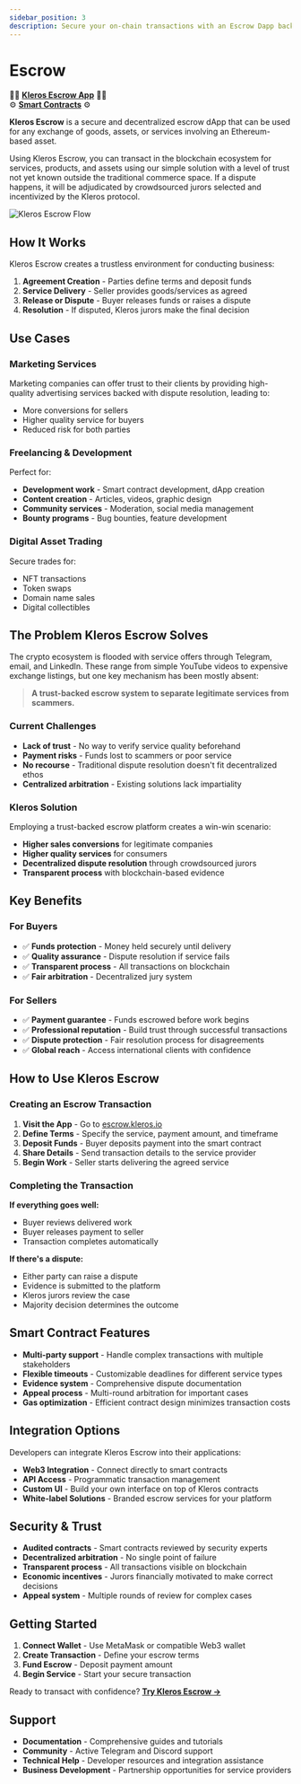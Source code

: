 ```yaml
---
sidebar_position: 3
description: Secure your on-chain transactions with an Escrow Dapp backed by Kleros dispute resolution
---
```


# Escrow

🤝🏼 **[Kleros Escrow App](https://escrow.kleros.io)** 🤝🏼  
⚙️ **[Smart Contracts](https://github.com/kleros/kleros-interaction/tree/master/contracts/standard/arbitration)** ⚙️

**Kleros Escrow** is a secure and decentralized escrow dApp that can be used for any exchange of goods, assets, or services involving an Ethereum-based asset.

Using Kleros Escrow, you can transact in the blockchain ecosystem for services, products, and assets using our simple solution with a level of trust not yet known outside the traditional commerce space. If a dispute happens, it will be adjudicated by crowdsourced jurors selected and incentivized by the Kleros protocol.

![Kleros Escrow Flow](https://blog.kleros.io/content/images/2019/04/infographic-escrownew.jpg)

## How It Works

Kleros Escrow creates a trustless environment for conducting business:

1. **Agreement Creation** - Parties define terms and deposit funds
2. **Service Delivery** - Seller provides goods/services as agreed
3. **Release or Dispute** - Buyer releases funds or raises a dispute
4. **Resolution** - If disputed, Kleros jurors make the final decision

## Use Cases

### Marketing Services
Marketing companies can offer trust to their clients by providing high-quality advertising services backed with dispute resolution, leading to:
- More conversions for sellers
- Higher quality service for buyers
- Reduced risk for both parties

### Freelancing & Development
Perfect for:
- **Development work** - Smart contract development, dApp creation
- **Content creation** - Articles, videos, graphic design
- **Community services** - Moderation, social media management
- **Bounty programs** - Bug bounties, feature development

### Digital Asset Trading
Secure trades for:
- NFT transactions
- Token swaps
- Domain name sales
- Digital collectibles

## The Problem Kleros Escrow Solves

The crypto ecosystem is flooded with service offers through Telegram, email, and LinkedIn. These range from simple YouTube videos to expensive exchange listings, but one key mechanism has been mostly absent:

> **A trust-backed escrow system to separate legitimate services from scammers.**

### Current Challenges

- **Lack of trust** - No way to verify service quality beforehand
- **Payment risks** - Funds lost to scammers or poor service
- **No recourse** - Traditional dispute resolution doesn't fit decentralized ethos
- **Centralized arbitration** - Existing solutions lack impartiality

### Kleros Solution

Employing a trust-backed escrow platform creates a win-win scenario:
- **Higher sales conversions** for legitimate companies
- **Higher quality services** for consumers  
- **Decentralized dispute resolution** through crowdsourced jurors
- **Transparent process** with blockchain-based evidence

## Key Benefits

### For Buyers
- ✅ **Funds protection** - Money held securely until delivery
- ✅ **Quality assurance** - Dispute resolution if service fails
- ✅ **Transparent process** - All transactions on blockchain
- ✅ **Fair arbitration** - Decentralized jury system

### For Sellers
- ✅ **Payment guarantee** - Funds escrowed before work begins
- ✅ **Professional reputation** - Build trust through successful transactions
- ✅ **Dispute protection** - Fair resolution process for disagreements
- ✅ **Global reach** - Access international clients with confidence

## How to Use Kleros Escrow

### Creating an Escrow Transaction

1. **Visit the App** - Go to [escrow.kleros.io](https://escrow.kleros.io)
2. **Define Terms** - Specify the service, payment amount, and timeframe
3. **Deposit Funds** - Buyer deposits payment into the smart contract
4. **Share Details** - Send transaction details to the service provider
5. **Begin Work** - Seller starts delivering the agreed service

### Completing the Transaction

**If everything goes well:**
- Buyer reviews delivered work
- Buyer releases payment to seller
- Transaction completes automatically

**If there's a dispute:**
- Either party can raise a dispute
- Evidence is submitted to the platform
- Kleros jurors review the case
- Majority decision determines the outcome

## Smart Contract Features

- **Multi-party support** - Handle complex transactions with multiple stakeholders
- **Flexible timeouts** - Customizable deadlines for different service types
- **Evidence system** - Comprehensive dispute documentation
- **Appeal process** - Multi-round arbitration for important cases
- **Gas optimization** - Efficient contract design minimizes transaction costs

## Integration Options

Developers can integrate Kleros Escrow into their applications:

- **Web3 Integration** - Connect directly to smart contracts
- **API Access** - Programmatic transaction management
- **Custom UI** - Build your own interface on top of Kleros contracts
- **White-label Solutions** - Branded escrow services for your platform

## Security & Trust

- **Audited contracts** - Smart contracts reviewed by security experts
- **Decentralized arbitration** - No single point of failure
- **Transparent process** - All transactions visible on blockchain
- **Economic incentives** - Jurors financially motivated to make correct decisions
- **Appeal system** - Multiple rounds of review for complex cases

## Getting Started

1. **Connect Wallet** - Use MetaMask or compatible Web3 wallet
2. **Create Transaction** - Define your escrow terms
3. **Fund Escrow** - Deposit payment amount
4. **Begin Service** - Start your secure transaction

Ready to transact with confidence? **[Try Kleros Escrow →](https://escrow.kleros.io)**

## Support

- **Documentation** - Comprehensive guides and tutorials
- **Community** - Active Telegram and Discord support
- **Technical Help** - Developer resources and integration assistance
- **Business Development** - Partnership opportunities for service providers